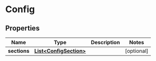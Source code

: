 # Config

## Properties
| Name         | Type                                              | Description | Notes      |
|--------------|---------------------------------------------------|-------------|------------|
| **sections** | [**List&lt;ConfigSection&gt;**](ConfigSection.md) |             | [optional] |
